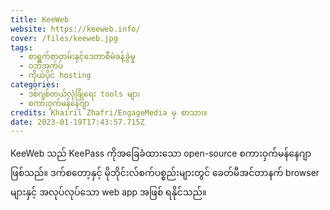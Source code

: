 ```yaml
---
title: KeeWeb
website: https://keeweb.info/
cover: /files/keeweb.jpg
tags:
  - စာရွက်စာတမ်းနှင့်ဒေတာစီမံခန့်ခွဲမှု
  - ဝဘ်အက်ပ်
  - ကိုယ်ပိုင် hosting
categories:
  - ဒစ်ဂျစ်တယ်လုံခြုံရေး tools များ
  - စကားဝှက်မန်နေဂျာ
credits: Khairil Zhafri/EngageMedia မှ စာသား။
date: 2023-01-19T17:43:57.715Z
---
```

KeeWeb သည် KeePass ကိုအခြေခံထားသော open-source စကားဝှက်မန်နေဂျာဖြစ်သည်။ ဒက်စတော့နှင့် မိုဘိုင်းလ်စက်ပစ္စည်းများတွင် ခေတ်မီအင်တာနက် browser များနှင့် အလုပ်လုပ်သော web app အဖြစ် ရနိုင်သည်။